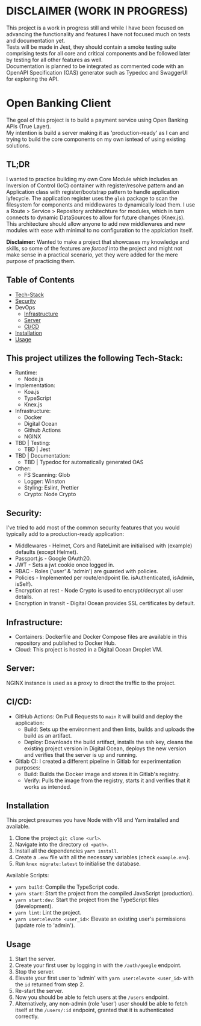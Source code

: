 # DISCLAIMER (WORK IN PROGRESS)
This project is a work in progress still and while I have been focused on advancing the functionality and features I have not focused much on tests and documentation yet.  
Tests will be made in Jest, they should contain a smoke testing suite comprising tests for all core and critical components and be followed later by testing for all other features as well.  
Documentation is planned to be integrated as commented code with an OpenAPI Specification (OAS) generator such as Typedoc and SwaggerUI for exploring the API.

# Open Banking Client
The goal of this project is to build a payment service using Open Banking APIs (True Layer).  
My intention is build a server making it as 'production-ready' as I can and trying to build the core components on my own isntead of using existing solutions.  

## TL;DR
I wanted to practice building my own Core Module which includes an Inversion of Control (IoC) container with register/resolve pattern and an Application class with register/bootstrap pattern to handle application lyfecycle.
The application register uses the `glob` package to scan the filesystem for components and middlewares to dynamically load them.
I use a Route > Service > Repository architechture for modules, which in turn connects to dynamic DataSources to allow for future changes (Knex.js).
This architecture should allow anyone to add new middlewares and new modules with ease with minimal to no configuration to the applciation itself.

**Disclaimer:** Wanted to make a project that showcases my knowledge and skills, so some of the features are *forced* into the project and might not make sense in a practical scenario, yet they were added for the mere purpose of practicing them.

## Table of Contents
- [Tech-Stack](#this-project-utilizes-the-following-tech-stack)
- [Security](#security)
- DevOps
    - [Infrastructure](#infrastructure)
    - [Server](#server)
    - [CI/CD](#cicd)
- [Installation](#installation)
- [Usage](#usage)

## This project utilizes the following Tech-Stack:
- Runtime:
  - Node.js
- Implementation:
  - Koa.js
  - TypeScript
  - Knex.js
- Infrastructure:
  - Docker
  - Digital Ocean
  - Github Actions
  - NGINX
- TBD | Testing:
  - TBD | Jest
- TBD | Documentation:
  - TBD | Typedoc for automatically generated OAS
- Other:
  - FS Scanning: Glob
  - Logger: Winston
  - Styling: Eslint, Prettier
  - Crypto: Node Crypto
 
## Security:
I've tried to add most of the common security features that you would typically add to a production-ready application:
- Middlewares - Helmet, Cors and RateLimit are initialised with (example) defaults (except Helmet).
- Passport.js - Google OAuth20.
- JWT - Sets a jwt cookie once logged in.
- RBAC - Roles ('user' & 'admin') are guarded with policies.
- Policies - Implemented per route/endpoint (Ie. isAuthenticated, isAdmin, isSelf).
- Encryption at rest - Node Crypto is used to encrypt/decrypt all user details.
- Encryption in transit - Digital Ocean provides SSL certificates by default.

## Infrastructure:
- Containers: Dockerfile and Docker Compose files are available in this repository and published to Docker Hub.
- Cloud: This project is hosted in a Digital Ocean Droplet VM.

## Server: 
NGINX instance is used as a proxy to direct the traffic to the project.

## CI/CD:
- GitHub Actions: On Pull Requests to `main` it will build and deploy the application:
  - Build: Sets up the environment and then lints, builds and uploads the build as an artifact.
  - Deploy: Downloads the build artifact, installs the ssh key, cleans the existing project version in Digital Ocean, deploys the new version and verifies that the server is up and running.
- Gitlab CI: I created a different pipeline in Gitlab for experimentation purposes:
  - Build: Builds the Docker image and stores it in Gitlab's registry.
  - Verify: Pulls the image from the registry, starts it and verifies that it works as intended.

## Installation
This project presumes you have Node with v18 and Yarn installed and available.
1. Clone the project `git clone <url>`.
2. Navigate into the directory `cd <path>`.
3. Install all the dependencies `yarn install`.
4. Create a `.env` file with all the necessary variables (check `example.env`).
5. Run `knex migrate:latest` to initialise the database.

Available Scripts:
 - `yarn build`: Compile the TypeScript code.
 - `yarn start`: Start the project from the compiled JavaScript (production).
 - `yarn start:dev`: Start the project from the TypeScript files (development).
 - `yarn lint`: Lint the project.
 - `yarn user:elevate <user_id>`: Elevate an existing user's permissions (update role to 'admin').

## Usage
1. Start the server.
2. Create your first user by logging in with the `/auth/google` endpoint.
3. Stop the server.
4. Elevate your first user to 'admin' with `yarn user:elevate <user_id>` with the `id` returned from step 2.
5. Re-start the server.
6. Now you should be able to fetch users at the `/users` endpoint.
7. Alternatively, any non-admin (role 'user') user should be able to fetch itself at the `/users/:id` endpoint, granted that it is authenticated correctly.
